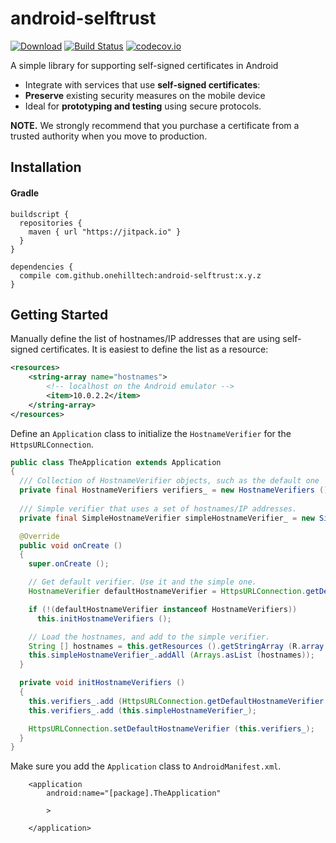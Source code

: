 android-selftrust
=================

[![Download](https://jitpack.io/v/onehilltech/android-selftrust.svg)](https://jitpack.io/#onehilltech/android-selftrust)
[![Build Status](https://travis-ci.org/onehilltech/android-selftrust.svg)](https://travis-ci.org/onehilltech/android-selftrust)
[![codecov.io](http://codecov.io/github/onehilltech/android-selftrust/coverage.svg?branch=master)](http://codecov.io/github/onehilltech/android-selftrust?branch=master)

A simple library for supporting self-signed certificates in Android

* Integrate with services that use **self-signed certificates**: 
* **Preserve** existing security measures on the mobile device
* Ideal for **prototyping and testing** using secure protocols.

**NOTE.** We strongly recommend that you purchase a certificate from a trusted authority 
when you move to production.

## Installation

#### Gradle

```
buildscript {
  repositories {
    maven { url "https://jitpack.io" }
  }
}

dependencies {
  compile com.github.onehilltech:android-selftrust:x.y.z
}
```

## Getting Started

Manually define the list of hostnames/IP addresses that are using self-signed 
certificates. It is easiest to define the list as a resource:

```xml
<resources>
    <string-array name="hostnames">
        <!-- localhost on the Android emulator -->
        <item>10.0.2.2</item>
    </string-array>
</resources>
```

Define an `Application` class to initialize the `HostnameVerifier` for
the `HttpsURLConnection`.

```java
public class TheApplication extends Application 
{
  /// Collection of HostnameVerifier objects, such as the default one 
  private final HostnameVerifiers verifiers_ = new HostnameVerifiers ();
  
  /// Simple verifier that uses a set of hostnames/IP addresses.
  private final SimpleHostnameVerifier simpleHostnameVerifier_ = new SimpleHostnameVerifier ();

  @Override
  public void onCreate ()
  {
    super.onCreate ();

    // Get default verifier. Use it and the simple one.
    HostnameVerifier defaultHostnameVerifier = HttpsURLConnection.getDefaultHostnameVerifier ();

    if (!(defaultHostnameVerifier instanceof HostnameVerifiers))
      this.initHostnameVerifiers ();

    // Load the hostnames, and add to the simple verifier.
    String [] hostnames = this.getResources ().getStringArray (R.array.hostnames);
    this.simpleHostnameVerifier_.addAll (Arrays.asList (hostnames));
  }

  private void initHostnameVerifiers ()
  {
    this.verifiers_.add (HttpsURLConnection.getDefaultHostnameVerifier ());
    this.verifiers_.add (this.simpleHostnameVerifier_);

    HttpsURLConnection.setDefaultHostnameVerifier (this.verifiers_);
  }
}
```

Make sure you add the `Application` class to `AndroidManifest.xml`.

```
    <application
        android:name="[package].TheApplication"
        
        >
        
    </application>
```